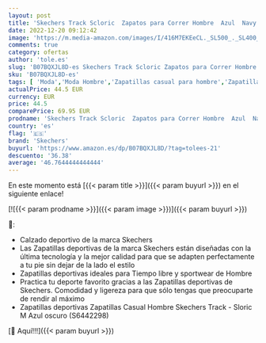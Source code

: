 ```yaml
---
layout: post
title: 'Skechers Track Scloric  Zapatos para Correr Hombre  Azul  Navy   44 EU'
date: 2022-12-20 09:12:42
image: 'https://m.media-amazon.com/images/I/416M7EKEeCL._SL500_._SL400_.jpg'
comments: true
category: ofertas
author: 'tole.es'
slug: 'B07BQXJL8D-es Skechers Track Scloric Zapatos para Correr Hombre Azul...'
sku: 'B07BQXJL8D-es'
tags: [ 'Moda','Moda Hombre','Zapatillas casual para hombre','Zapatillas y calzado deportivo para hombre','Zapatos para hombre','skechers','zapatos','🇪🇸', ]
actualPrice: 44.5 EUR
currency: EUR
price: 44.5
comparePrice: 69.95 EUR
prodname: 'Skechers Track Scloric  Zapatos para Correr Hombre  Azul  Navy   44 EU'
country: 'es'
flag: '🇪🇸'
brand: 'Skechers'
buyurl: 'https://www.amazon.es/dp/B07BQXJL8D/?tag=tolees-21'
descuento: '36.38'
average: '46.7644444444444'
---
```


En este momento está [{{< param title >}}]({{< param buyurl >}}) en el siguiente enlace!

[![{{< param prodname >}}]({{< param image >}})]({{< param buyurl >}})

🔎:

- Calzado deportivo de la marca Skechers
- Las Zapatillas deportivas de la marca Skechers están diseñadas con la última tecnología y la mejor calidad para que se adapten perfectamente a tu pie sin dejar de la lado el estilo
- Zapatillas deportivas ideales para Tiempo libre y sportwear de Hombre
- Practica tu deporte favorito gracias a las Zapatillas deportivas de Skechers. Comodidad y ligereza para que sólo tengas que preocuparte de rendir al máximo
- Zapatillas deportivas Zapatillas Casual Hombre Skechers Track - Sloric M Azul oscuro (S6442298)

[🛒 Aquí!!!]({{< param buyurl >}})

